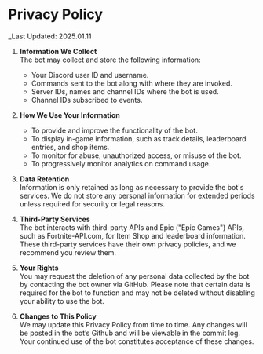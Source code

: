 
# Privacy Policy

_Last Updated: 2025.01.11

1. **Information We Collect**  
   The bot may collect and store the following information:
   - Your Discord user ID and username.
   - Commands sent to the bot along with where they are invoked.
   - Server IDs, names and channel IDs where the bot is used.
   - Channel IDs subscribed to events.

2. **How We Use Your Information**  
   - To provide and improve the functionality of the bot.
   - To display in-game information, such as track details, leaderboard entries, and shop items.
   - To monitor for abuse, unauthorized access, or misuse of the bot.
   - To progressively monitor analytics on command usage.

3. **Data Retention**  
   Information is only retained as long as necessary to provide the bot's services. We do not store any personal information for extended periods unless required for security or legal reasons.

4. **Third-Party Services**  
   The bot interacts with third-party APIs and Epic ("Epic Games") APIs, such as Fortnite-API.com, for Item Shop and leaderboard information. These third-party services have their own privacy policies, and we recommend you review them.

5. **Your Rights**  
   You may request the deletion of any personal data collected by the bot by contacting the bot owner via GitHub. Please note that certain data is required for the bot to function and may not be deleted without disabling your ability to use the bot.

6. **Changes to This Policy**  
   We may update this Privacy Policy from time to time. Any changes will be posted in the bot’s Github and will be viewable in the commit log. Your continued use of the bot constitutes acceptance of these changes.
